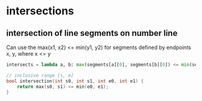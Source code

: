 # intersections

## intersection of line segments on number line

Can use the max(x1, x2) <= min(y1, y2)
for segments defined by endpoints x, y, where x <= y

```py
intersects = lambda a, b: max(segments[a][0], segments[b][0]) <= min(segments[a][1], segments[b][1])
```

```cpp
// inclusive range [s, e]
bool intersection(int s0, int s1, int e0, int e1) {
    return max(s0, s1) <= min(e0, e1);
}
```